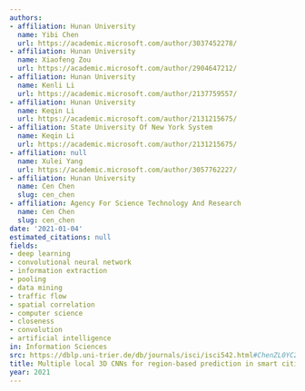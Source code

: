 ```yaml
---
authors:
- affiliation: Hunan University
  name: Yibi Chen
  url: https://academic.microsoft.com/author/3037452278/
- affiliation: Hunan University
  name: Xiaofeng Zou
  url: https://academic.microsoft.com/author/2904647212/
- affiliation: Hunan University
  name: Kenli Li
  url: https://academic.microsoft.com/author/2137759557/
- affiliation: Hunan University
  name: Keqin Li
  url: https://academic.microsoft.com/author/2131215675/
- affiliation: State University Of New York System
  name: Keqin Li
  url: https://academic.microsoft.com/author/2131215675/
- affiliation: null
  name: Xulei Yang
  url: https://academic.microsoft.com/author/3057762227/
- affiliation: Hunan University
  name: Cen Chen
  slug: cen_chen
- affiliation: Agency For Science Technology And Research
  name: Cen Chen
  slug: cen_chen
date: '2021-01-04'
estimated_citations: null
fields:
- deep learning
- convolutional neural network
- information extraction
- pooling
- data mining
- traffic flow
- spatial correlation
- computer science
- closeness
- convolution
- artificial intelligence
in: Information Sciences
src: https://dblp.uni-trier.de/db/journals/isci/isci542.html#ChenZL0YC21
title: Multiple local 3D CNNs for region-based prediction in smart cities
year: 2021
---
```

